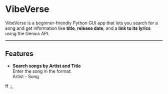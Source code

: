 # VibeVerse

VibeVerse is a beginner-friendly Python GUI app that lets you search for a song and get information like **title**, **release date**, and a **link to its lyrics** using the Genius API.

---

## Features

- **Search songs by Artist and Title**  
  Enter the song in the format:  
  Artist - Song


ff
,;,

